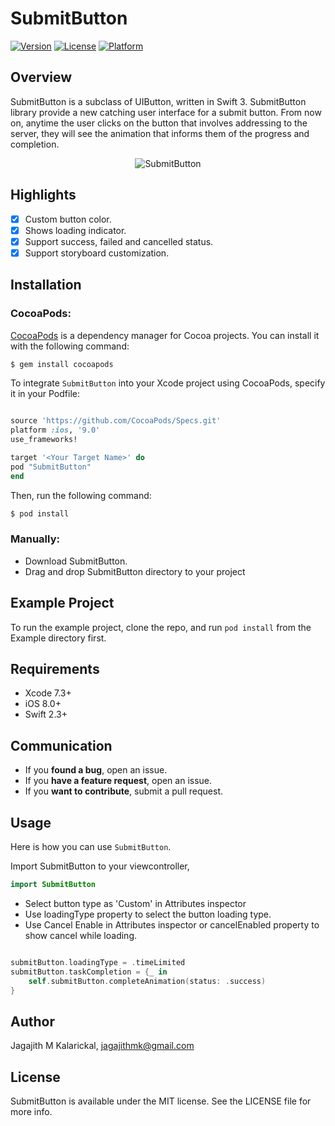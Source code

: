 # SubmitButton

[![Version](https://img.shields.io/cocoapods/v/SubmitButton.svg?style=flat)](http://cocoapods.org/pods/SubmitButton)
[![License](https://img.shields.io/cocoapods/l/SubmitButton.svg?style=flat)](http://cocoapods.org/pods/SubmitButton)
[![Platform](https://img.shields.io/cocoapods/p/SubmitButton.svg?style=flat)](http://cocoapods.org/pods/SubmitButton)

## Overview

SubmitButton is a subclass of UIButton, written in Swift 3. SubmitButton library provide a new catching user interface for a submit button. From now on, anytime the user clicks on the button that involves addressing to the server, they will see the animation that informs them of the progress and completion.

<p align="center">
<img src="http://i.imgur.com/IwiJgfZ.gif" alt="SubmitButton" />
</p>

## Highlights

- [x] Custom button color.
- [x] Shows loading indicator.
- [x] Support success, failed and cancelled status.
- [x] Support storyboard customization. 

## Installation

### CocoaPods:

[CocoaPods](http://cocoapods.org) is a dependency manager for Cocoa projects. You can install it with the following command:

```bash
$ gem install cocoapods
```

To integrate `SubmitButton` into your Xcode project using CocoaPods, specify it in your Podfile:
```ruby

source 'https://github.com/CocoaPods/Specs.git'
platform :ios, '9.0'
use_frameworks!

target '<Your Target Name>' do
pod "SubmitButton"
end
```

Then, run the following command:

```bash
$ pod install
```

### Manually:

* Download SubmitButton.
* Drag and drop SubmitButton directory to your project


## Example Project

To run the example project, clone the repo, and run `pod install` from the Example directory first.

## Requirements
* Xcode 7.3+
* iOS 8.0+
* Swift 2.3+

## Communication

- If you **found a bug**, open an issue.
- If you **have a feature request**, open an issue.
- If you **want to contribute**, submit a pull request.

## Usage

Here is how you can use `SubmitButton`. 

Import SubmitButton to your viewcontroller,

```swift
import SubmitButton
```

* Select button type as 'Custom' in Attributes inspector 
* Use loadingType property to select the button loading type.
* Use Cancel Enable in Attributes inspector or cancelEnabled property to show cancel while loading.

```swift

submitButton.loadingType = .timeLimited
submitButton.taskCompletion = {_ in
    self.submitButton.completeAnimation(status: .success)
}

```

## Author

Jagajith M Kalarickal, jagajithmk@gmail.com

## License

SubmitButton is available under the MIT license. See the LICENSE file for more info.
